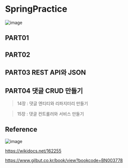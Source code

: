 # SpringPractice



![image](https://github.com/junhochoi-dev/SpringPractice/assets/39554558/829b2a01-c531-47ed-bb5f-e12ebe4eca56)

## PART01

## PART02

## PART03 REST API와 JSON

## PART04 댓글 CRUD 만들기

> 14장 : 댓글 엔티티와 리파지터리 만들기

> 15장 : 댓글 컨트롤러와 서비스 만들기





## Reference

![image](https://github.com/junhochoi-dev/SpringPractice/assets/39554558/6fef94d7-6472-4964-83f9-aa36c3909092)

https://wikidocs.net/162255

https://www.gilbut.co.kr/book/view?bookcode=BN003778
